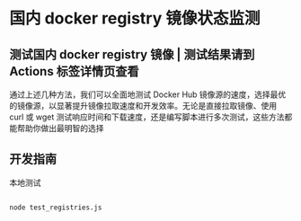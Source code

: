 # 国内 docker registry 镜像状态监测

## 测试国内 docker registry 镜像 | 测试结果请到 Actions 标签详情页查看

通过上述几种方法，我们可以全面地测试 Docker Hub 镜像源的速度，选择最优的镜像源，以显著提升镜像拉取速度和开发效率。无论是直接拉取镜像、使用 curl 或 wget 测试响应时间和下载速度，还是编写脚本进行多次测试，这些方法都能帮助你做出最明智的选择

## 开发指南

本地测试

```bash

node test_registries.js

```

